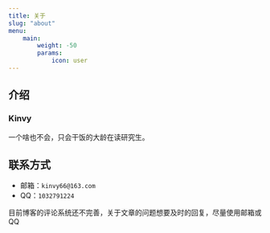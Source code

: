 ```yaml
---
title: 关于
slug: "about"
menu:
    main: 
        weight: -50
        params:
            icon: user
---
```


## 介绍

### Kinvy

一个啥也不会，只会干饭的大龄在读研究生。

## 联系方式

- 邮箱：`kinvy66@163.com`
- QQ：`1032791224`

目前博客的评论系统还不完善，关于文章的问题想要及时的回复，尽量使用邮箱或QQ


